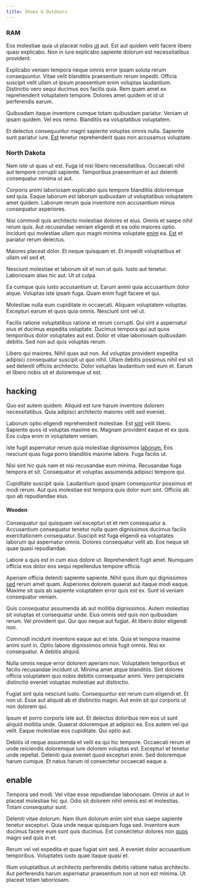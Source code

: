 ```yaml
---
title: Shoes & Outdoors
---
```


### RAM

Eos molestiae quia ut placeat nobis [ut](/facere/odit/licensed_granite_salad.md) aut. Est aut quidem velit facere libero quasi explicabo. Non in iure explicabo sapiente dolorum est necessitatibus provident.

Explicabo veniam tempora neque omnis error ipsam soluta rerum consequuntur. Vitae velit blanditiis praesentium rerum impedit. Officia suscipit velit ullam ut ipsum praesentium enim voluptas laudantium. Distinctio vero sequi ducimus eos facilis quia. Rem quam amet ex reprehenderit voluptatem tempore. Dolores amet quidem et id ut perferendis earum.

Quibusdam itaque inventore cumque totam quibusdam pariatur. Veniam ut ipsam quidem. Vel eos nemo. Blanditiis ea voluptatibus voluptatem.

Et delectus consequuntur magni sapiente voluptas omnis nulla. Sapiente sunt pariatur iure. [Est](/dolore/odio/dignissimos/nemo/credit_card_account.md) tenetur reprehenderit quas non accusamus voluptate.

### North Dakota

Nam iste ut quas ut est. Fuga id nisi libero necessitatibus. Occaecati nihil aut tempore corrupti sapiente. Temporibus praesentium et aut deleniti consequatur minima ut aut.

Corporis animi laboriosam explicabo quis tempore blanditiis doloremque sed quia. Eaque laborum est laborum quibusdam ut voluptatibus voluptatem amet quidem. Laborum rerum quia inventore non accusantium minus consequatur asperiores.

Nisi commodi quis architecto molestiae dolores et eius. Omnis et saepe nihil rerum quis. Aut recusandae veniam eligendi et ea odio maiores optio. Incidunt qui molestiae ullam quo magni minima voluptate [enim](/earum/et/logistical_cambridgeshire_maroon.md) ea. [Est](/earum/quo/dolorem/netherlands_antillian_guilder_incredible_concrete_computer.md) et pariatur rerum delectus.

Maiores placeat dolor. Et neque quisquam et. Et impedit voluptatibus et ullam vel sed et.

Nesciunt molestiae et laborum sit et non ut quis. Iusto aut tenetur. Laboriosam alias hic aut. Ut ut culpa.

Ea cumque quis iusto accusantium ut. Earum animi quia accusantium dolor atque. Voluptas iste ipsam fuga. Quam enim fugit facere et qui.

Molestiae nulla eum cupiditate in occaecati. Aliquam voluptatem voluptas. Excepturi earum et quos quia omnis. Nesciunt sint vel ut.

Facilis ratione voluptatibus ratione et rerum corrupti. Qui sint a aspernatur eius et ducimus expedita voluptate. Ducimus tempora qui aut quos temporibus dolor voluptates aut est. Dolor et vitae laboriosam quibusdam debitis. Sed non aut quis voluptas rerum.

Libero qui maiores. Nihil quas aut non. Ad voluptas provident expedita adipisci consequatur suscipit ut quo nihil. Ullam debitis possimus nihil est sit sed deleniti officiis architecto. Dolor voluptas laudantium sed eum et. Earum et libero nobis sit et doloremque ut est.

## hacking

Quo est autem quidem. Aliquid est iure harum inventore dolorem necessitatibus. Quia adipisci architecto maiores velit sed eveniet.

Laborum optio eligendi reprehenderit molestiae. Est [sint](/dolore/nemo/green.md) velit libero. Sapiente quos id voluptas maxime ex. Magnam provident eaque et ex quia. Eos culpa enim in voluptatem veniam.

Iste fugit aspernatur rerum quia molestiae dignissimos [laborum.](/eos/est/autem/steel_national.md) Eos nesciunt quas fuga porro blanditiis maxime labore. Fuga facilis ut.

Nisi sint hic quis nam et nisi recusandae eum minima. Recusandae fuga tempora et sit. Consequatur et voluptas assumenda adipisci tempore qui.

Cupiditate suscipit quia. Laudantium quod ipsam consequuntur possimus et modi rerum. Aut quis molestiae est tempora quis dolor eum sint. Officiis ab quo ab repudiandae eius.

#### Wooden

Consequatur qui quisquam vel excepturi et et rem consequatur a. Accusantium consequatur tenetur nulla quam dignissimos ducimus facilis exercitationem consequatur. Suscipit est fuga eligendi ea voluptates laborum qui aspernatur omnis. Dolores consequatur velit ab. Eos neque sit quae quasi repudiandae.

Labore a quis est in cum eius dolore ut. Reprehenderit fugit amet. Numquam officia eos dolor eos sequi repellendus tempore officia.

Aperiam officia deleniti sapiente sapiente. Nihil quos illum qui dignissimos [sed](/dolore/sleek.md) rerum amet quam. Asperiores dolorem quaerat aut itaque modi eaque. Maxime sit quis ab sapiente voluptatem error quis est ex. Sunt id veniam consequatur veniam.

Quis consequatur assumenda ab aut mollitia dignissimos. Autem molestias sit voluptas et consequatur unde. Eius omnis sed quis non quibusdam rerum. Vel provident qui. Qui quo neque aut fugiat. At libero dolor eligendi non.

Commodi incidunt inventore eaque aut et iste. Quia et tempora maxime animi sunt in. Optio labore dignissimos omnis fugit omnis. Nisi ex consequatur. A debitis aliquid.

Nulla omnis neque error dolorem aperiam non. Voluptatem temporibus et facilis recusandae incidunt ut. Minima amet atque blanditiis. Sint dolores officia voluptatem quo nobis debitis consequatur animi. Vero perspiciatis distinctio eveniet voluptas molestiae aut distinctio.

Fugiat sint quia nesciunt iusto. Consequuntur est rerum cum eligendi et. Et non ut. Esse aut aliquid ab et distinctio magni. Aut enim sit qui corporis ut non dolorem qui.

Ipsum et porro corporis iste aut. Et delectus doloribus rem eos ut sunt aliquid mollitia unde. Quaerat doloremque at adipisci ea. Eos autem vel qui velit. Eaque molestiae eos cupiditate. Qui optio aut.

Debitis id neque assumenda et velit ea qui hic tempore. Occaecati rerum et unde reiciendis doloremque iure dolorem voluptas est. Excepturi et tenetur unde repellat. Deleniti quia eveniet quod excepturi enim. Sed doloremque harum cumque. Et natus harum id consectetur occaecati eaque a.

## enable

Tempora sed modi. Vel vitae esse repudiandae laboriosam. Omnis ut aut in placeat molestiae hic qui. Odio sit dolorem nihil omnis est et molestias. Totam consequatur sunt.

Deleniti vitae dolorum. Nam illum dolorum enim sint eius saepe sapiente tenetur excepturi. Quia unde neque quisquam fuga sed. Inventore eum ducimus facere eum sunt quis ducimus. Est consectetur dolores non [quos](/eos/est/autem/baby__tools_&_kids_silver_drive.md) magni sed quis in et.

Rerum vel vel expedita et quae fugiat sint sed. A eveniet dolor accusantium temporibus. Voluptates iusto quae itaque quasi et.

Illum voluptatibus ut architecto perferendis debitis ratione natus architecto. Aut perferendis harum aspernatur praesentium non ut non est minima. Ut placeat totam laboriosam.
